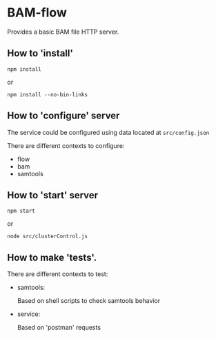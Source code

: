 # BAM-flow
Provides a basic BAM file HTTP server.

## How to 'install'
```
npm install
```
or

```
npm install --no-bin-links
```



## How to 'configure' server
The service could be configured using data located at `src/config.json`

There are different contexts to configure:

* flow
* bam
* samtools


## How to 'start' server
```
npm start
```
or

```
node src/clusterControl.js
```


## How to make 'tests'.
There are different contexts to test:

* samtools:

  Based on shell scripts to check samtools behavior


* service:

  Based on 'postman' requests
